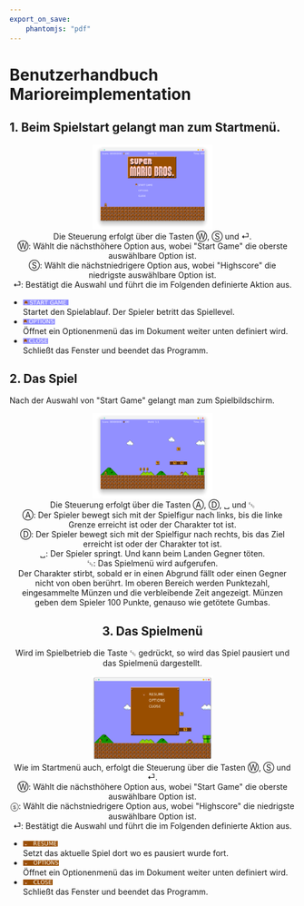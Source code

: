 ```yaml
---
export_on_save:
    phantomjs: "pdf"
---
```


# Benutzerhandbuch Marioreimplementation

## 1.  Beim Spielstart gelangt man zum Startmenü.
<div align="center"><img src="READMEpictures/Startmenu.png" height="150px" > </div>
<div align="center">
Die Steuerung erfolgt über die Tasten &#9420;, &#9416; und &#9166;.<br/>
&#9420;: Wählt die nächsthöhere Option aus, wobei
"Start Game" die oberste auswählbare Option ist.<br/>
&#9416;: Wählt die nächstniedrigere Option aus, wobei "Highscore" die niedrigste auswählbare Option ist.<br/>
&#9166;: Bestätigt die Auswahl und führt die im Folgenden definierte Aktion aus.
</div>

-   <img src="READMEpictures/startgame.png" height="10px"/>
    <br/> Startet den Spielablauf. Der Spieler betritt das Spiellevel.

-   <img src="READMEpictures/options.png" height="10px"/>
        <br/> Öffnet ein Optionenmenü das im Dokument weiter unten definiert wird.

-   <img src="READMEpictures/close.png" height="10px"/>
        <br/> Schließt das Fenster und beendet das Programm.

<div style="page-break-before:always;"><!-- PAGE BREAK --></div>

## 2.  Das Spiel

Nach der Auswahl von "Start Game" gelangt man zum Spielbildschirm.
<div align="center"><img src="READMEpictures/Spiel.png" height="150px" </div>
<div align="center">
Die Steuerung erfolgt über die Tasten &#9398;, &#9401;, &#9251; und &#9243;<br/>
&#9398;: Der Spieler bewegt sich mit der Spielfigur nach links, bis die linke Grenze erreicht ist oder der Charakter tot ist.<br/>
&#9401;: Der Spieler bewegt sich mit der Spielfigur nach rechts, bis das Ziel erreicht ist oder der Charakter tot ist.<br/>
&#9251;: Der Spieler springt. Und kann beim Landen Gegner töten.<br/>
&#9243;: Das Spielmenü wird aufgerufen.<br/>
Der Charakter stirbt, sobald er in einen Abgrund fällt oder einen Gegner nicht von oben berührt.
Im oberen Bereich werden Punktezahl, eingesammelte Münzen und die verbleibende Zeit angezeigt.
Münzen geben dem Spieler 100 Punkte, genauso wie getötete Gumbas.
</div>
<div style="page-break-before:always;"><!-- PAGE BREAK --></div>

## 3.  Das Spielmenü
Wird im Spielbetrieb die Taste &#9243; gedrückt, so wird das Spiel pausiert und das Spielmenü dargestellt.
<div align="center"><img src="READMEpictures/IngameMenu.png" height="150px"> </div>
<div align="center">
Wie im Startmenü auch, erfolgt die Steuerung über die Tasten &#9420;, &#9416; und &#9166;.<br/>
&#9420;: Wählt die nächsthöhere Option aus, wobei
"Start Game" die oberste auswählbare Option ist.<br/>
&#9442;: Wählt die nächstniedrigere Option aus, wobei "Highscore" die niedrigste auswählbare Option ist.<br/>
&#9166;: Bestätigt die Auswahl und führt die im Folgenden definierte Aktion aus.
</div>
</div>

-   <img src="READMEpictures/igresume.png" height="10px"/>
       <br/> Setzt das aktuelle Spiel dort wo es pausiert wurde fort.

-   <img src="READMEpictures/igoptions.png" height="10px"/>
        <br/> Öffnet ein Optionenmenü das im Dokument weiter unten definiert wird.

-   <img src="READMEpictures/igclose.png" height="10px"/>
        <br/> Schließt das Fenster und beendet das Programm.
